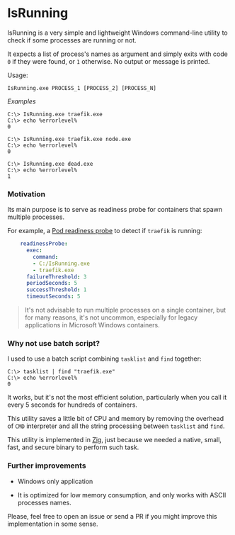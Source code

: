 # IsRunning

IsRunning is a very simple and lightweight Windows command-line utility to check if some processes are running or not.

It expects a list of process's names as argument and simply exits with code `0` if they were found, or `1` otherwise.
No output or message is printed.

Usage:

```CMD
IsRunning.exe PROCESS_1 [PROCESS_2] [PROCESS_N]
```

_Examples_
```CMD
C:\> IsRunning.exe traefik.exe
C:\> echo %errorlevel%
0
```

```CMD
C:\> IsRunning.exe traefik.exe node.exe
C:\> echo %errorlevel%
0
```

```CMD
C:\> IsRunning.exe dead.exe
C:\> echo %errorlevel%
1
```

### Motivation
Its main purpose is to serve as readiness probe for containers that spawn multiple processes.

For example, a [Pod readiness probe](https://kubernetes.io/docs/tasks/configure-pod-container/configure-liveness-readiness-startup-probes/) to detect if `traefik` is running:
```yaml
    readinessProbe:
      exec:
        command:
        - C:/IsRunning.exe
        - traefik.exe
      failureThreshold: 3
      periodSeconds: 5
      successThreshold: 1
      timeoutSeconds: 5
```

> It's not advisable to run multiple processes on a single container, but for many reasons, it's not uncommon, especially for legacy applications in Microsoft Windows containers.

### Why not use batch script?
I used to use a batch script combining `tasklist` and `find` together:

```CMD
C:\> tasklist | find "traefik.exe"
C:\> echo %errorlevel%
0
```

It works, but it's not the most efficient solution, particularly when you call it every 5 seconds for hundreds of containers.

This utility saves a little bit of CPU and memory by removing the overhead of `CMD` interpreter and all the string processing between `tasklist` and `find`.

This utility is implemented in [Zig](https://ziglang.org/), just because we needed a native, small, fast, and secure binary to perform such task.

### Further improvements

- Windows only application

- It is optimized for low memory consumption, and only works with ASCII processes names.

Please, feel free to open an issue or send a PR if you might improve this implementation in some sense.

